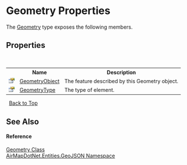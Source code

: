 # Geometry Properties
 

The <a href="22f02f42-8eee-a3f1-6c1a-cfe4163ef04e">Geometry</a> type exposes the following members.


## Properties
&nbsp;<table><tr><th></th><th>Name</th><th>Description</th></tr><tr><td>![Public property](media/pubproperty.gif "Public property")</td><td><a href="cbb86f4c-e671-e2b0-8f66-7c5d62cd5b78">GeometryObject</a></td><td>
The feature described by this Geometry object.</td></tr><tr><td>![Public property](media/pubproperty.gif "Public property")</td><td><a href="998466fe-3717-cdf1-f986-1deebae3542f">GeometryType</a></td><td>
The type of element.</td></tr></table>&nbsp;
<a href="#geometry-properties">Back to Top</a>

## See Also


#### Reference
<a href="22f02f42-8eee-a3f1-6c1a-cfe4163ef04e">Geometry Class</a><br /><a href="1d543ca6-8481-5d96-aca1-a1b2d108871c">AirMapDotNet.Entities.GeoJSON Namespace</a><br />